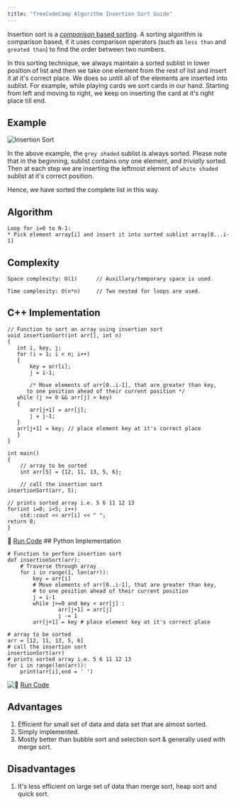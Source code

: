 ```yaml
---
title: "freeCodeCamp Algorithm Insertion Sort Guide"
---
```


Insertion sort is a [_comparison_ based sorting](https://en.wikipedia.org/wiki/Comparison_sort). A sorting algorithm is comparison based, if it uses comparison operators (such as `less than` and `greated than`) to find the order between two numbers.

In this sorting technique, we always maintain a sorted sublist in lower position of list and then we take one element from the rest of list and insert it at it's correct place. We does so untill all of the elements are inserted into sublist. For example, while playing cards we sort cards in our hand. Starting from left and moving to right, we keep on inserting the card at it's right place till end.

## Example

![Insertion Sort](//discourse-user-assets.s3.amazonaws.com/original/2X/2/289cddf207e54981a05b56d9c267d078ed827c8b.png)

In the above example, the `grey shaded` sublist is always sorted. Please note that in the beginning, sublist contains ony one element, and _trivially_ sorted. Then at each step we are inserting the leftmost element of `white shaded` sublist at it's correct position.

Hence, we have sorted the complete list in this way.

## Algorithm

    Loop for i=0 to N-1:
    * Pick element array[i] and insert it into sorted sublist array[0...i-1]

## Complexity

    Space complexity: O(1)      // Auxillary/temporary space is used.

    Time complexity: O(n*n)     // Two nested for loops are used.

## C++ Implementation

    // Function to sort an array using insertion sort
    void insertionSort(int arr[], int n)
    {
       int i, key, j;
       for (i = 1; i < n; i++)
       {
           key = arr[i];
           j = i-1;

           /* Move elements of arr[0..i-1], that are greater than key,
          to one position ahead of their current position */
       while (j >= 0 && arr[j] > key)
       {
           arr[j+1] = arr[j];
           j = j-1;
       }
       arr[j+1] = key; // place element key at it's correct place
       }
    }

    int main()
    {
        // array to be sorted
        int arr[5] = {12, 11, 13, 5, 6};

        // call the insertion sort
    insertionSort(arr, 5);

    // prints sorted array i.e. 5 6 11 12 13
    for(int i=0; i<5; i++)
        std::cout << arr[i] << " ";
    return 0;
    }

:rocket: [Run Code](https://repl.it/CWZq) ## Python Implementation  

    # Function to perform insertion sort
    def insertionSort(arr):
        # Traverse through array
        for i in range(1, len(arr)):
            key = arr[i]
            # Move elements of arr[0..i-1], that are greater than key,
            # to one position ahead of their current position
            j = i-1
            while j>=0 and key < arr[j] :
                    arr[j+1] = arr[j]
                    j -= 1
            arr[j+1] = key # place element key at it's correct place

    # array to be sorted
    arr = [12, 11, 13, 5, 6]
    # call the insertion sort
    insertionSort(arr)
    # prints sorted array i.e. 5 6 11 12 13
    for i in range(len(arr)):
        print(arr[i],end = ' ')

![:rocket:](https://forum.freecodecamp.com/images/emoji/emoji_one/rocket.png?v=3 ":rocket:") [Run Code](https://repl.it/CWZi)

## Advantages

1.  Efficient for small set of data and data set that are almost sorted.
2.  Simply implemented.
3.  Mostly better than bubble sort and selection sort & generally used with merge sort.

## Disadvantages

1.  It's less efficient on large set of data than merge sort, heap sort and quick sort.
